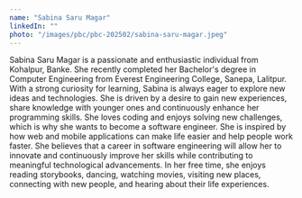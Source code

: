 ```yaml
---
name: "Sabina Saru Magar"
linkedIn: ""
photo: "/images/pbc/pbc-202502/sabina-saru-magar.jpeg"
---
```


Sabina Saru Magar is a passionate and enthusiastic individual from Kohalpur, Banke. She recently completed her Bachelor's degree in Computer Engineering from Everest Engineering College, Sanepa, Lalitpur.
With a strong curiosity for learning, Sabina is always eager to explore new ideas and technologies. She is driven by a desire to gain new experiences, share knowledge with younger ones and continuously enhance her programming skills. She loves coding and enjoys solving new challenges, which is why she wants to become a software engineer. She is inspired by how web and mobile applications can make life easier and help people work faster.
She believes that a career in software engineering will allow her to innovate and continuously improve her skills while contributing to meaningful technological advancements.
In her free time, she enjoys reading storybooks, dancing, watching movies, visiting new places, connecting with new people, and hearing about their life experiences.
